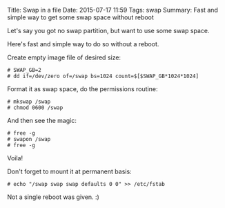 Title: Swap in a file
Date: 2015-07-17 11:59
Tags: swap
Summary: Fast and simple way to get some swap space without reboot

Let's say you got no swap partition, but want to use some swap space.

Here's fast and simple way to do so without a reboot.

Create empty image file of desired size:

    # SWAP_GB=2
    # dd if=/dev/zero of=/swap bs=1024 count=$[$SWAP_GB*1024*1024]

Format it as swap space, do the permissions routine:

    # mkswap /swap
    # chmod 0600 /swap

And then see the magic:

    # free -g
    # swapon /swap
    # free -g

Voila!

Don't forget to mount it at permanent basis:

    # echo "/swap swap swap defaults 0 0" >> /etc/fstab

Not a single reboot was given. :)
